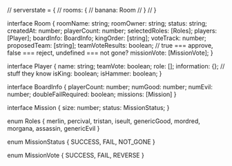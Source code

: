 // serverstate = {
//   rooms: {
//     banana: Room
//   }
// }

interface Room {
  roomName: string;
  roomOwner: string;
  status: string;
  createdAt: number;
  playerCount: number;
  selectedRoles: [Roles];
  players: [Player];
  boardInfo: BoardInfo;
  kingOrder: [string];
  voteTrack: number;
  proposedTeam: [string];
  teamVoteResults: boolean; // true === approve, false === reject, undefined === not gone?
  missionVote: [MissionVote];
}

interface Player {
  name: string;
  teamVote: boolean;
  role: [];
  information: {}; // stuff they know
  isKing: boolean;
  isHammer: boolean;
}

interface BoardInfo {
  playerCount: number;
  numGood: number;
  numEvil: number;
  doubleFailRequired: boolean;
  missions: [Mission]
}

interface Mission {
  size: number;
  status: MissionStatus;
}

enum Roles {
  merlin, percival, tristan, iseult, genericGood,
  mordred, morgana, assassin, genericEvil
}

enum MissionStatus {
  SUCCESS, FAIL, NOT_GONE
}

enum MissionVote {
  SUCCESS, FAIL, REVERSE
}